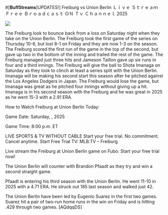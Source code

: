 #[𝐁𝐮𝐟𝐟𝐒𝐭𝐫𝐞𝐚𝐦𝐬]UPDATES!] Freiburg vs Union Berlin Ｌｉｖｅ Ｓｔｒｅａｍ Ｆｒｅｅ Ｂｒｏａｄｃａｓｔ ＯＮ Ｔｖ Ｃｈａｎｎｅｌ  2025  
  
  
[![](https://i.imgur.com/qSNzIqt.png)](https://movie.rssnews.media/AjEyvUDgq.php)  
  
The Freiburg look to bounce back from a loss on Saturday night when they take on the Union Berlin. The Freiburg took the first game of the series on Thursday 10-6, but lost 8-1 on Friday and they are now 1-3 on the season. The Freiburg scored the first run of the game in the top of the second, but gave up two in the bottom of the inning and trailed the rest of the game. The Freiburg managed just three hits and Jameson Taillon gave up six runs in four and a third innings. The Freiburg will give the ball to Shota Imanaga on Saturday as they look to clinch at least a series split with the Union Berlin. Imanaga will be making his second start this season after he pitched against the Los Angeles Dodgers in Japan. The Freiburg would lose the game, but Imanaga was great as he pitched four innings without giving up a hit. Imanaga is in his second season with the Freiburg and he was great in 2025 as he went 15-3 with a 2.91 ERA.

How to Watch Freiburg at Union Berlin Today:

Game Date: Saturday, , 2025

Game Time: 8:00 p.m. ET

LIVE SPORTS & TV WITHOUT CABLE
Start your free trial. No commitment. Cancel anytime.
Start Free Trial
TV: MLB.TV – Freiburg

Live stream the Freiburg at Union Berlin game on Fubo: Start your free trial now!

The Union Berlin will counter with Brandon Pfaadt as they try and win a second straight game.

Pfaadt is entering his third season with the Union Berlin. He went 11-10 in 2025 with a 4.71 ERA. He struck out 185 last season and walked just 42.

The Union Berlin have been led by Eugenio Suarez in the first two games. Suarez hit a pair of two-run home runs in the win on Friday and is hitting .429 through two games. [AQdqqDS]